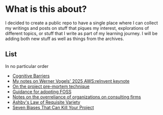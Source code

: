 # What is this about?
I decided to create a public repo to have a single place where I can collect my writings and posts on stuff that piques my interest, explorations of different topics, or stuff that I write as part of my learning journey.
I will be adding both new stuff as well as things from the archives.

## List
In no particular order

- [Cognitive Barriers](./cog-barriers.md)
- [My notes on Werner Vogels' 2025 AWS:reInvent keynote](./notes-vogel-aws24.md)
- [On the project pre-mortem technique](./on-premortems.md)
- [Guidance for adopting FOSS](./foss.md)
- [Notes on the overreliance of organizations on consulting firms](./overreliance-consultancies.md)
- [Ashby's Law of Requisite Variety](./ashbys-law.md)
- [Seven Biases That Can Kill Your Project](./seven-biases.md)
